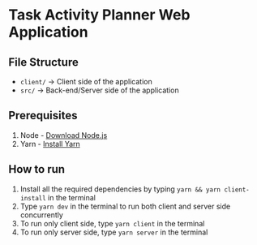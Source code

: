 # Task Activity Planner Web Application

## File Structure
* `client/` -> Client side of the application
* `src/` -> Back-end/Server side of the application

## Prerequisites

1. Node - [Download Node.js](https://nodejs.org/en/download/)
2. Yarn - [Install Yarn](https://yarnpkg.com/lang/en/docs/install/#mac-stable)

## How to run

1. Install all the required dependencies by typing `yarn && yarn client-install` in the terminal
2. Type `yarn dev` in the terminal to run both client and server side concurrently
3. To run only client side, type `yarn client` in the terminal
4. To run only server side, type `yarn server` in the terminal